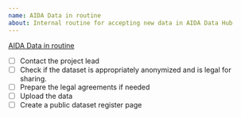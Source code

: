 ```yaml
---
name: AIDA Data in routine
about: Internal routine for accepting new data in AIDA Data Hub
---
```


[AIDA Data in routine](https://docs.google.com/document/d/1FOb9YD_w_8SabCAbfWXHuKwAwhPyFBPKlVWuOTTwBF0/edit#heading=h.r3xqw63duao8)
- [ ] Contact the project lead
- [ ] Check if the dataset is appropriately anonymized and is legal for sharing.
- [ ] Prepare the legal agreements if needed
- [ ] Upload the data
- [ ] Create a public dataset register page
